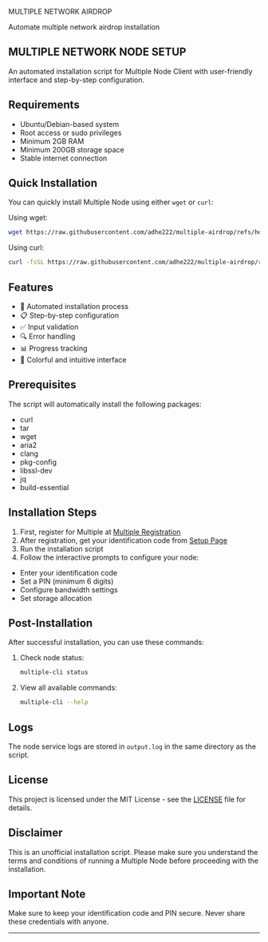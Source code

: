 MULTIPLE NETWORK AIRDROP


Automate multiple network airdrop installation
## MULTIPLE NETWORK NODE SETUP

An automated installation script for Multiple Node Client with user-friendly interface and step-by-step configuration.

## Requirements

- Ubuntu/Debian-based system
- Root access or sudo privileges
- Minimum 2GB RAM
- Minimum 200GB storage space
- Stable internet connection

## Quick Installation

You can quickly install Multiple Node using either `wget` or `curl`:

Using wget:

```bash
wget https://raw.githubusercontent.com/adhe222/multiple-airdrop/refs/heads/main/setup.sh && chmod +x setup.sh && sudo ./setup.sh
```

Using curl:

```bash
curl -fsSL https://raw.githubusercontent.com/adhe222/multiple-airdrop/refs/heads/main/setup.sh -o setup.sh && chmod +x setup.sh && sudo ./setup.sh
```

## Features

- 🚀 Automated installation process
- 📋 Step-by-step configuration
- ✅ Input validation
- 🔍 Error handling
- 📊 Progress tracking
- 🎨 Colorful and intuitive interface

## Prerequisites

The script will automatically install the following packages:

- curl
- tar
- wget
- aria2
- clang
- pkg-config
- libssl-dev
- jq
- build-essential

## Installation Steps

1. First, register for Multiple at [Multiple Registration](https://www.app.multiple.cc/#/signup?inviteCode=Pph17lgI)
2. After registration, get your identification code from [Setup Page](https://www.app.multiple.cc/#/setup)
3. Run the installation script
4. Follow the interactive prompts to configure your node:
- Enter your identification code
- Set a PIN (minimum 6 digits)
- Configure bandwidth settings
- Set storage allocation

## Post-Installation

After successful installation, you can use these commands:

1. Check node status:
   ```bash
   multiple-cli status
   ```

2. View all available commands:
   ```bash
   multiple-cli --help
   ```

## Logs

The node service logs are stored in `output.log` in the same directory as the script.

## License

This project is licensed under the MIT License - see the [LICENSE](LICENSE) file for details.

## Disclaimer

This is an unofficial installation script. Please make sure you understand the terms and conditions of running a Multiple Node before proceeding with the installation.

## Important Note

Make sure to keep your identification code and PIN secure. Never share these credentials with anyone.

---
